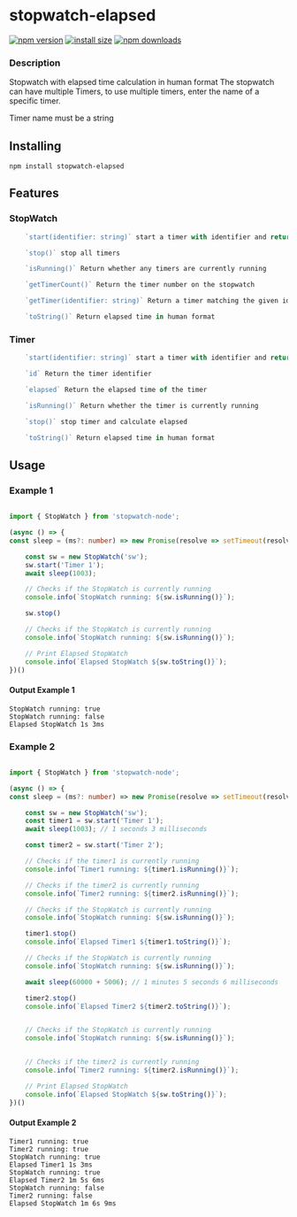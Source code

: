# stopwatch-elapsed

[![npm version](https://img.shields.io/npm/v/stopwatch-elapsed.svg?style=flat)](https://www.npmjs.com/package/stopwatch-elapsed)
[![install size](https://packagephobia.com/badge?p=stopwatch-elapsed)](https://packagephobia.com/result?p=stopwatch-elapsed)
[![npm downloads](https://img.shields.io/npm/dm/stopwatch-elapsed.svg?style=flat)](http://npm-stat.com/charts.html?package=stopwatch-elapsed)

### Description

Stopwatch with elapsed time calculation in human format
The stopwatch can have multiple Timers, to use multiple timers, enter the name of a specific timer. 

Timer name must be a string


## Installing

```shell
npm install stopwatch-elapsed
```

## Features

### StopWatch
```javascript
    `start(identifier: string)` start a timer with identifier and return Timer instance

    `stop()` stop all timers

    `isRunning()` Return whether any timers are currently running

    `getTimerCount()` Return the timer number on the stopwatch

    `getTimer(identifier: string)` Return a timer matching the given identifier

    `toString()` Return elapsed time in human format

```

### Timer
```javascript
    `start(identifier: string)` start a timer with identifier and return Timer instance

    `id` Return the timer identifier

    `elapsed` Return the elapsed time of the timer

    `isRunning()` Return whether the timer is currently running

    `stop()` stop timer and calculate elapsed

    `toString()` Return elapsed time in human format

```




## Usage

### Example 1

```typescript

import { StopWatch } from 'stopwatch-node';

(async () => {
const sleep = (ms?: number) => new Promise(resolve => setTimeout(resolve, ms))

    const sw = new StopWatch('sw');
    sw.start('Timer 1');
    await sleep(1003);

    // Checks if the StopWatch is currently running
    console.info(`StopWatch running: ${sw.isRunning()}`);

    sw.stop()

    // Checks if the StopWatch is currently running
    console.info(`StopWatch running: ${sw.isRunning()}`);

    // Print Elapsed StopWatch
    console.info(`Elapsed StopWatch ${sw.toString()}`);
})()
```

#### Output Example 1
```
StopWatch running: true
StopWatch running: false
Elapsed StopWatch 1s 3ms
```


### Example 2

```typescript

import { StopWatch } from 'stopwatch-node';

(async () => {
const sleep = (ms?: number) => new Promise(resolve => setTimeout(resolve, ms))

    const sw = new StopWatch('sw');
    const timer1 = sw.start('Timer 1');
    await sleep(1003); // 1 seconds 3 milliseconds

    const timer2 = sw.start('Timer 2');

    // Checks if the timer1 is currently running
    console.info(`Timer1 running: ${timer1.isRunning()}`);

    // Checks if the timer2 is currently running
    console.info(`Timer2 running: ${timer2.isRunning()}`);

    // Checks if the StopWatch is currently running
    console.info(`StopWatch running: ${sw.isRunning()}`);

    timer1.stop()
    console.info(`Elapsed Timer1 ${timer1.toString()}`);

    // Checks if the StopWatch is currently running
    console.info(`StopWatch running: ${sw.isRunning()}`);

    await sleep(60000 + 5006); // 1 minutes 5 seconds 6 milliseconds

    timer2.stop()
    console.info(`Elapsed Timer2 ${timer2.toString()}`);


    // Checks if the StopWatch is currently running
    console.info(`StopWatch running: ${sw.isRunning()}`);


    // Checks if the timer2 is currently running
    console.info(`Timer2 running: ${timer2.isRunning()}`);

    // Print Elapsed StopWatch
    console.info(`Elapsed StopWatch ${sw.toString()}`);
})()
```

#### Output Example 2
```
Timer1 running: true
Timer2 running: true
StopWatch running: true
Elapsed Timer1 1s 3ms
StopWatch running: true
Elapsed Timer2 1m 5s 6ms
StopWatch running: false
Timer2 running: false
Elapsed StopWatch 1m 6s 9ms
```